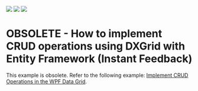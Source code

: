 <!-- default badges list -->
![](https://img.shields.io/endpoint?url=https://codecentral.devexpress.com/api/v1/VersionRange/128651143/14.1.3%2B)
[![](https://img.shields.io/badge/Open_in_DevExpress_Support_Center-FF7200?style=flat-square&logo=DevExpress&logoColor=white)](https://supportcenter.devexpress.com/ticket/details/E3759)
[![](https://img.shields.io/badge/📖_How_to_use_DevExpress_Examples-e9f6fc?style=flat-square)](https://docs.devexpress.com/GeneralInformation/403183)
<!-- default badges end -->
# OBSOLETE - How to implement CRUD operations using DXGrid with Entity Framework (Instant Feedback)

This example is obsolete. Refer to the following example: [Implement CRUD Operations in the WPF Data Grid](https://github.com/DevExpress-Examples/how-to-implement-crud-operations).

